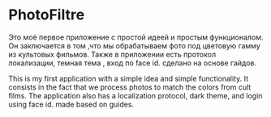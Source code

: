 # PhotoFiltre
Это моё первое приложение с простой идеей и простым функционалом.
Он заключается в том ,что мы обрабатываем фото под цветовую гамму из культовых фильмов.
Также в приложении есть протокол локализации, темная тема , вход по face id.
сделано на основе гайдов.

This is my first application with a simple idea and simple functionality.
It consists in the fact that we process photos to match the colors from cult films.
The application also has a localization protocol, dark theme, and login using face id.
made based on guides.


